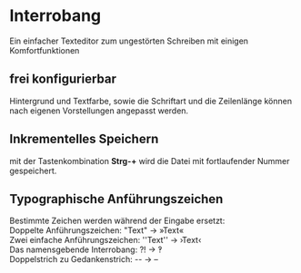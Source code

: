 # Interrobang
Ein einfacher Texteditor zum ungestörten Schreiben mit einigen Komfortfunktionen

## frei konfigurierbar
Hintergrund und Textfarbe, sowie die Schriftart und die Zeilenlänge können nach eigenen Vorstellungen angepasst werden. 

## Inkrementelles Speichern
mit der Tastenkombination **Strg-+** wird die Datei mit fortlaufender Nummer gespeichert. 

## Typographische Anführungszeichen
Bestimmte Zeichen werden während der Eingabe ersetzt:  
Doppelte Anführungszeichen: "Text" → »Text«  
Zwei einfache Anführungszeichen: ''Text'' → ›Text‹  
Das namensgebende Interrobang: ?! → ‽  
Doppelstrich zu Gedankenstrich: -- → –
